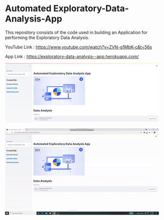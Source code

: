 # Automated Exploratory-Data-Analysis-App

This repository consists of the code used in building an Application for performing the Exploratory Data Analysis.

YouTube Link : https://www.youtube.com/watch?v=ZVN-g1MbK-c&t=56s

App Link : https://exploratory-data-analysis--app.herokuapp.com/

![Screenshot](eda_app.PNG)

![](eda_app_gif.gif)
